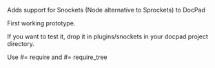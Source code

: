 Adds support for Snockets (Node alternative to Sprockets) to DocPad

First working prototype.

If you want to test it, drop it in plugins/snockets in your docpad project directory.

Use #= require and #= require_tree